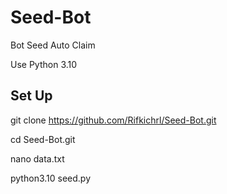 # Seed-Bot
Bot Seed Auto Claim

Use Python 3.10



  ## Set Up


git clone https://github.com/Rifkichrl/Seed-Bot.git

cd Seed-Bot.git

nano data.txt

python3.10 seed.py

